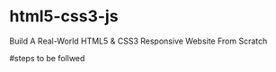 # html5-css3-js
Build A Real-World HTML5 &amp; CSS3 Responsive Website From Scratch

#steps to be follwed

